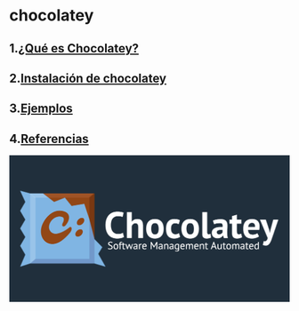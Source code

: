 # chocolatey  
## 1.[¿Qué es Chocolatey?](https://github.com/anamontejo95/chocolatey/blob/main/paginas/quees.md)
## 2.[Instalación de chocolatey](https://github.com/anamontejo95/chocolatey/blob/main/paginas/instalacion.md)
## 3.[Ejemplos](https://github.com/anamontejo95/chocolatey/blob/main/paginas/ejemplos.md)  
## 4.[Referencias](https://github.com/anamontejo95/chocolatey/blob/main/paginas/referencias.md)
![alt text](https://github.com/anamontejo95/chocolatey/blob/main/imagenes/chocolatey.png)
